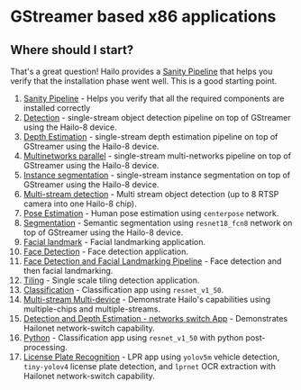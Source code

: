 # GStreamer based x86 applications

## Where should I start?

That's a great question! Hailo provides a [Sanity Pipeline](sanity_pipeline/README.md) that helps you verify that the installation phase went well. This is a good starting point.

1. [Sanity Pipeline](sanity_pipeline/README.md) - Helps you verify that all the required components are installed correctly
2. [Detection](detection/README.md) - single-stream object detection pipeline on top of GStreamer using the Hailo-8 device.
3. [Depth Estimation](depth_estimation/README.md) - single-stream depth estimation pipeline on top of GStreamer using the Hailo-8 device.
4. [Multinetworks parallel](multinetworks_parallel/README.md) - single-stream multi-networks pipeline on top of GStreamer using the Hailo-8 device.
5. [Instance segmentation](instance_segmentation/README.md) - single-stream instance segmentation on top of GStreamer using the Hailo-8 device.
6. [Multi-stream detection](multistream_detection/README.md) - Multi stream object detection (up to 8 RTSP camera into one Hailo-8 chip).
7. [Pose Estimation](pose_estimation/../README.md) - Human pose estimation using `centerpose` network.
8. [Segmentation](segmentation/README.md) - Semantic segmentation using `resnet18_fcn8` network on top of GStreamer using the Hailo-8 device.
9. [Facial landmark](facial_landmarks/README.md) - Facial landmarking application.
10. [Face Detection](face_detection/README.md) - Face detection application.
11. [Face Detection and Facial Landmarking Pipeline](cascading_networks/README.md) - Face detection and then facial landmarking.
12. [Tiling](tiling/README.md) - Single scale tiling detection application.
13. [Classification](classification/README.md) - Classification app using `resnet_v1_50`.
14. [Multi-stream Multi-device](multistream_multidevice/README.md) - Demonstrate Hailo's capabilities using multiple-chips and multiple-streams.
15. [Detection and Depth Estimation - networks switch App](network_switch/README.MD) - Demonstrates Hailonet network-switch capability.
16. [Python](python/README.md) - Classification app using `resnet_v1_50` with python post-processing.
17. [License Plate Recognition](license_plate_recognition/README.md) - LPR app using `yolov5m` vehicle detection, `tiny-yolov4` license plate detection, and `lprnet` OCR extraction with Hailonet network-switch capability.
